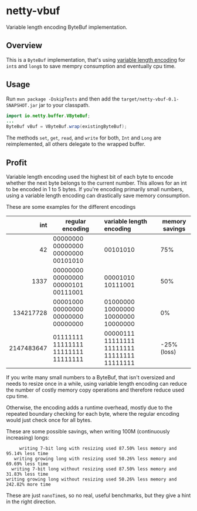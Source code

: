 netty-vbuf
==========

Variable length encoding ByteBuf implementation.


Overview
--------

This is a `ByteBuf` implementation, that's using [variable length encoding](http://en.wikipedia.org/wiki/Variable-length_quantity) for `int`s and `long`s to save mempry consumption and eventually cpu time.


## Usage

Run `mvn package -DskipTests` and then add the `target/netty-vbuf-0.1-SNAPSHOT.jar` jar to your classpath.


```java
import io.netty.buffer.VByteBuf;
...
ByteBuf vBuf = VByteBuf.wrap(existingByteBuf);
```

The methods `set`, `get`, `read`, and `write` for both, `Int` and `Long` are reimplemented, all others delegate to the wrapped buffer.

## Profit

Variable length encoding used the highest bit of each byte to encode whether the next byte
 belongs to the current number. This allows for an int to be encoded in 1 to 5 bytes.
If you're encoding primarily small numbers, using a variable length encoding can drastically save memory consumption.

These are some examples for the different encodings


int        | regular encoding                    | variable length encoding                     | memory savings
----------:|-------------------------------------|:---------------------------------------------|----------------
42         | 00000000 00000000 00000000 00101010 | 00101010                                     | 75%
1337       | 00000000 00000000 00000101 00111001 | 00001010 10111001                            | 50%
134217728  | 00001000 00000000 00000000 00000000 | 01000000 10000000 10000000 10000000          | 0% 
2147483647 | 01111111 11111111 11111111 11111111 | 00000111 11111111 11111111 11111111 11111111 | -25% (loss) 


If you write many small numbers to a ByteBuf, that isn't oversized and needs to resize once in a while,
using variable length encoding can reduce the number of costly memory copy operations and therefore reduce used cpu time.

Otherwise, the encoding adds a runtime overhead, mostly due to the repeated boundary checking for each byte, where the regular encoding would just check once for all bytes.

These are some possible savings, when writing 100M (continuously increasing) longs:

         writing 7-bit long with resizing used 87.50% less memory and 95.14% less time
       writing growing long with resizing used 50.26% less memory and 69.69% less time
      writing 7-bit long without resizing used 87.50% less memory and 31.83% less time
    writing growing long without resizing used 50.26% less memory and 242.82% more time

These are just `nanoTime`s, so no real, useful benchmarks, but they give a hint in the right direction.
